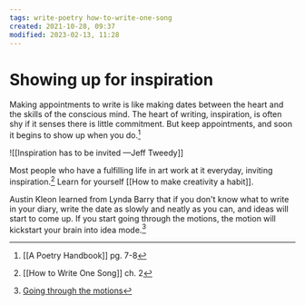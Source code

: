```yaml
---
tags: write-poetry how-to-write-one-song 
created: 2021-10-28, 09:37
modified: 2023-02-13, 11:28
---
```


# Showing up for inspiration
Making appointments to write is like making dates between the heart and the skills of the conscious mind. The heart of writing, inspiration, is often shy if it senses there is little commitment. But keep appointments, and soon it begins to show up when you do.[^1]

![[Inspiration has to be invited —Jeff Tweedy]]

Most people who have a fulfilling life in art work at it everyday, inviting inspiration.[^2] Learn for yourself [[How to make creativity a habit]].

Austin Kleon learned from Lynda Barry that if you don't know what to write in your diary, write the date as slowly and neatly as you can, and ideas will start to come up. If you start going through the motions, the motion will kickstart your brain into idea mode.[^3]

[^1]: [[A Poetry Handbook]] pg. 7-8
[^2]: [[How to Write One Song]] ch. 2
[^3]: [Going through the motions](https://austinkleon.com/2023/02/07/going-through-the-motions/)